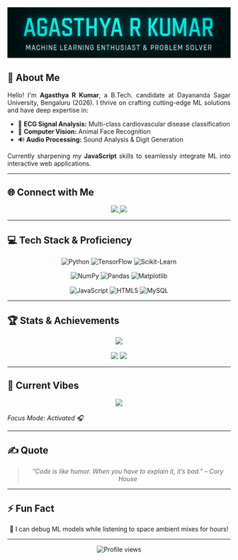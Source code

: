 <div align="center">
  <img src="banner.png" alt="Agasthya R Kumar Banner" />
</div>

<!-- Rest of your existing README content goes here -->

## 💫 About Me

<p align="justify">
  Hello! I'm <strong>Agasthya R Kumar</strong>, a B.Tech. candidate at Dayananda Sagar University, Bengaluru (2026). 
  I thrive on crafting cutting-edge ML solutions and have deep expertise in:</p>

<ul>
  <li>🔬 <strong>ECG Signal Analysis:</strong> Multi-class cardiovascular disease classification</li>
  <li>🐾 <strong>Computer Vision:</strong> Animal Face Recognition</li>
  <li>🔊 <strong>Audio Processing:</strong> Sound Analysis & Digit Generation</li>
</ul>

<p align="justify">
  Currently sharpening my <strong>JavaScript</strong> skills to seamlessly integrate ML into interactive web applications.
</p>

<hr/>

## 🌐 Connect with Me

<p align="center">
  <a href="https://www.linkedin.com/in/agasthyarkumar/" title="LinkedIn">
    <img src="https://img.shields.io/badge/LinkedIn-%230077B5.svg?style=for-the-badge&logo=linkedin&logoColor=white" />
  </a>
  <a href="mailto:agasthyarkumar@gmail.com" title="Email">
    <img src="https://img.shields.io/badge/Email-D14836.svg?style=for-the-badge&logo=gmail&logoColor=white" />
  </a>
</p>

<hr/>

## 💻 Tech Stack & Proficiency

<p align="center">
  <!-- Skill Bar: Python -->
  <img align="center" src="https://img.shields.io/badge/Python-95%25-blue?style=for-the-badge&logo=python&logoColor=white" alt="Python" />
  <img align="center" src="https://img.shields.io/badge/TensorFlow-90%25-orange?style=for-the-badge&logo=TensorFlow&logoColor=white" alt="TensorFlow" />
  <img align="center" src="https://img.shields.io/badge/Scikit--Learn-85%25-yellow?style=for-the-badge&logo=scikit-learn&logoColor=white" alt="Scikit-Learn" />
</p>
<p align="center">
  <img align="center" src="https://img.shields.io/badge/NumPy-90%25-blue?style=for-the-badge&logo=numpy&logoColor=white" alt="NumPy" />
  <img align="center" src="https://img.shields.io/badge/Pandas-85%25-purple?style=for-the-badge&logo=pandas&logoColor=white" alt="Pandas" />
  <img align="center" src="https://img.shields.io/badge/Matplotlib-80%25-lightgrey?style=for-the-badge&logo=matplotlib&logoColor=black" alt="Matplotlib" />
</p>
<p align="center">
  <img align="center" src="https://img.shields.io/badge/JavaScript-70%25-yellow?style=for-the-badge&logo=javascript&logoColor=white" alt="JavaScript" />
  <img align="center" src="https://img.shields.io/badge/HTML5-75%25-orange?style=for-the-badge&logo=html5&logoColor=white" alt="HTML5" />
  <img align="center" src="https://img.shields.io/badge/MySQL-65%25-blue?style=for-the-badge&logo=mysql&logoColor=white" alt="MySQL" />
</p>

<hr/>

## 🏆 Stats & Achievements

<p align="center">
  <img src="https://github-readme-stats.vercel.app/api?username=agasthyarkumar&theme=dark&show_icons=true&include_all_commits=true&count_private=true" />
</p>
<p align="center">
  <img src="https://github-readme-streak-stats.herokuapp.com/?user=agasthyarkumar&theme=dark" />
  <img src="https://leetcard.jacoblin.cool/agasthyarkumar?theme=dark&ext=contest" />
</p>

<hr/>

## 🎵 Current Vibes

<p align="center">
  <a href="https://open.spotify.com/playlist/6B6QiN8g3XSFZNjFipccXc?si=sRDCW1j_QdSwkQ8nrHz1HQ">
    <img src="https://img.shields.io/badge/Listen_Lo-Fi_Beats-1ED760?style=for-the-badge&logo=spotify&logoColor=white" />
  </a>
  <p><em>Focus Mode: Activated 🎧</em></p>
</p>

<hr/>

## ✍️ Quote

<blockquote align="center" style="font-style:italic;">
  "Code is like humor. When you have to explain it, it’s bad." – Cory House
</blockquote>

<hr/>

## ⚡ Fun Fact

<p align="center">
  🌌 I can debug ML models while listening to space ambient mixes for hours!
</p>

<hr/>

<p align="center">
  <img src="https://komarev.com/ghpvc/?username=agasthyarkumar&style=flat-square&color=blue" alt="Profile views"/>
</p>


